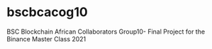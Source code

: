 # bscbcacog10
BSC Blockchain African Collaborators Group10- Final Project for the Binance Master Class 2021
